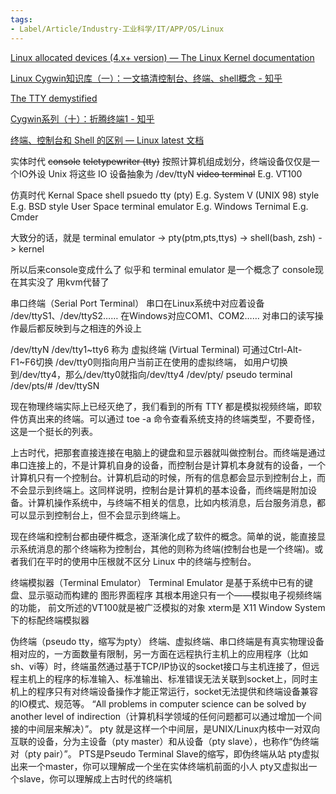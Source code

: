 ```yaml
---
tags:
- Label/Article/Industry-工业科学/IT/APP/OS/Linux
---
```


[Linux allocated devices (4.x+ version) — The Linux Kernel documentation](https://www.kernel.org/doc/html/latest/admin-guide/devices.html#terminal-devices)

[Linux Cygwin知识库（一）：一文搞清控制台、终端、shell概念 - 知乎](https://zhuanlan.zhihu.com/p/61369678)

[The TTY demystified](https://www.linusakesson.net/programming/tty/)

[Cygwin系列（十）：折腾终端1 - 知乎](https://zhuanlan.zhihu.com/p/99963508)

[终端、控制台和 Shell 的区别 — Linux latest 文档](https://gnu-linux.readthedocs.io/zh/latest/Chapter03/40_console.html)


实体时代
    ~~console~~
    ~~teletypewriter (tty)~~
        按照计算机组成划分，终端设备仅仅是一个IO外设
        Unix 将这些 IO 设备抽象为 /dev/ttyN
    ~~video terminal~~
        E.g. VT100


仿真时代
Kernal Space
shell
psuedo tty (pty)
    E.g. System V (UNIX 98) style
    E.g. BSD style
User Space
    terminal emulator
        E.g. Windows Ternimal
        E.g. Cmder


大致分的话，就是 terminal emulator -> pty(ptm,pts,ttys) -> shell(bash, zsh) -> kernel

所以后来console变成什么了
似乎和 terminal emulator 是一个概念了
console现在其实没了 用kvm代替了


串口终端（Serial Port Terminal）
    串口在Linux系统中对应着设备 /dev/ttyS1、/dev/ttyS2……
    在Windows对应COM1、COM2……
    对串口的读写操作最后都反映到与之相连的外设上


/dev/ttyN
    /dev/tty1~tty6  称为 虚拟终端 (Virtual Terminal)
    可通过Ctrl-Alt-F1~F6切换
    /dev/tty0则指向用户当前正在使用的虚拟终端，
    如用户切换到/dev/tty4，那么/dev/tty0就指向/dev/tty4
/dev/pty/    pseudo terminal
/dev/pts/#
/dev/ttySN


现在物理终端实际上已经灭绝了，我们看到的所有 TTY 都是模拟视频终端，即软件仿真出来的终端。可以通过 toe -a 命令查看系统支持的终端类型，不要奇怪，这是一个挺长的列表。

上古时代，把那套直接连接在电脑上的键盘和显示器就叫做控制台。而终端是通过串口连接上的，不是计算机自身的设备，而控制台是计算机本身就有的设备，一个计算机只有一个控制台。计算机启动的时候，所有的信息都会显示到控制台上，而不会显示到终端上。这同样说明，控制台是计算机的基本设备，而终端是附加设备。计算机操作系统中，与终端不相关的信息，比如内核消息，后台服务消息，都可以显示到控制台上，但不会显示到终端上。

现在终端和控制台都由硬件概念，逐渐演化成了软件的概念。简单的说，能直接显示系统消息的那个终端称为控制台，其他的则称为终端(控制台也是一个终端)。或者我们在平时的使用中压根就不区分 Linux 中的终端与控制台。



终端模拟器（Terminal Emulator）
Terminal Emulator 是基于系统中已有的键盘、显示驱动而构建的 图形界面程序
其根本用途只有一个——模拟电子视频终端的功能，
前文所述的VT100就是被广泛模拟的对象
xterm是 X11 Window System 下的标配终端模拟器

伪终端（pseudo tty，缩写为pty）
终端、虚拟终端、串口终端是有真实物理设备相对应的，一方面数量有限制，另一方面在远程执行主机上的应用程序（比如sh、vi等）时，终端虽然通过基于TCP/IP协议的socket接口与主机连接了，但远程主机上的程序的标准输入、标准输出、标准错误无法关联到socket上，同时主机上的程序只有对终端设备操作才能正常运行，socket无法提供和终端设备兼容的IO模式、规范等。
     “All problems in computer science can be solved by another level of indirection（计算机科学领域的任何问题都可以通过增加一个间接的中间层来解决）”。
pty 就是这样一个中间层，是UNIX/Linux内核中一对双向互联的设备，分为主设备（pty master）和从设备（pty slave），也称作“伪终端对（pty pair）”。
PTS是Pseudo Terminal Slave的缩写，即伪终端从站
pty虚拟出来一个master，你可以理解成一个坐在实体终端机前面的小人
pty又虚拟出一个slave，你可以理解成上古时代的终端机
